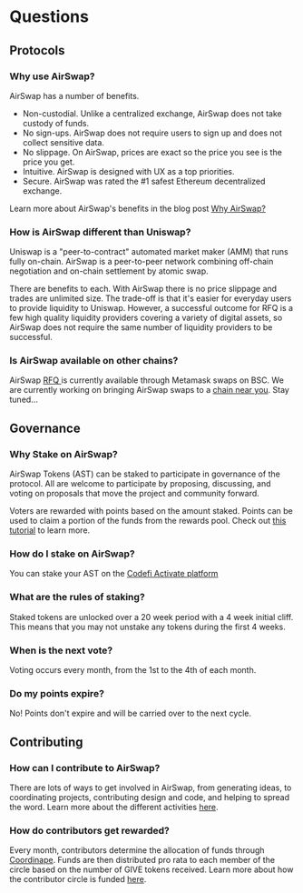 # Questions

## Protocols

### Why use AirSwap?

AirSwap has a number of benefits.

* Non-custodial. Unlike a centralized exchange, AirSwap does not take custody of funds.
* No sign-ups. AirSwap does not require users to sign up and does not collect sensitive data.
* No slippage. On AirSwap, prices are exact so the price you see is the price you get.
* Intuitive. AirSwap is designed with UX as a top priorities.
* Secure. AirSwap was rated the #1 safest Ethereum decentralized exchange.

Learn more about AirSwap's benefits in the blog post [Why AirSwap?](https://medium.com/fluidity/why-airswap-62ff8b4ee81d)

### How is AirSwap different than Uniswap?

Uniswap is a "peer-to-contract" automated market maker (AMM) that runs fully on-chain. AirSwap is a peer-to-peer network combining off-chain negotiation and on-chain settlement by atomic swap.

There are benefits to each. With AirSwap there is no price slippage and trades are unlimited size. The trade-off is that it's easier for everyday users to provide liquidity to Uniswap. However, a successful outcome for RFQ is a few high quality liquidity providers covering a variety of digital assets, so AirSwap does not require the same number of liquidity providers to be successful.

### Is AirSwap available on other chains?

AirSwap [RFQ ](technology/request-for-quote.md)is currently available through Metamask swaps on BSC. We are currently working on bringing AirSwap swaps to a [chain near you](https://github.com/airswap/airswap-aips/issues/49). Stay tuned...

## Governance

### Why Stake on AirSwap?

AirSwap Tokens (AST) can be staked to participate in governance of the protocol. All are welcome to participate by proposing, discussing, and voting on proposals that move the project and community forward.

Voters are rewarded with points based on the amount staked. Points can be used to claim a portion of the funds from the rewards pool. Check out [this tutorial](activities/voting.md) to learn more.

### How do I stake on AirSwap?

You can stake your AST on the [Codefi Activate platform](https://activate.codefi.network/staking/airswap/governance)

### What are the rules of staking?

Staked tokens are unlocked over a 20 week period with a 4 week initial cliff. This means that you may not unstake any tokens during the first 4 weeks.

### When is the next vote?

Voting occurs every month, from the 1st to the 4th of each month.

### Do my points expire?

No! Points don't expire and will be carried over to the next cycle.

## Contributing

### How can I contribute to AirSwap?

There are lots of ways to get involved in AirSwap, from generating ideas, to coordinating projects, contributing design and code, and helping to spread the word. Learn more about the different activities [here](activities/overview.md).

### How do contributors get rewarded?

Every month, contributors determine the allocation of funds through [Coordinape](https://coordinape.com). Funds are then distributed pro rata to each member of the circle based on the number of GIVE tokens received. Learn more about how the contributor circle is funded [here](community/rewards.md#circle-funding).

